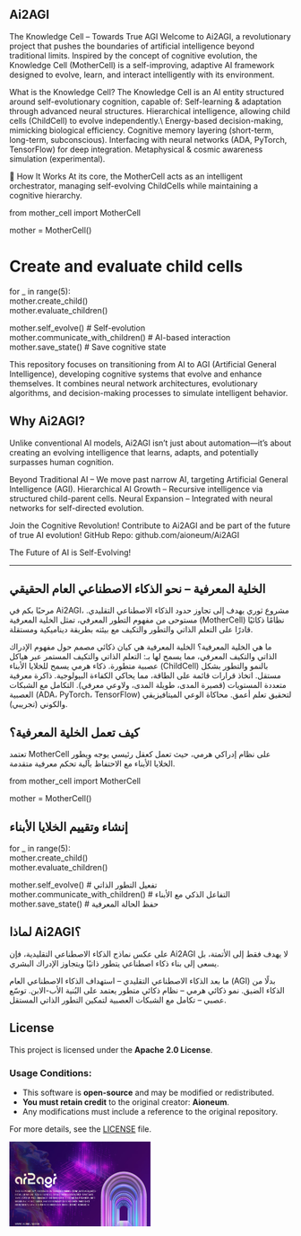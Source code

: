 
## Ai2AGI

The Knowledge Cell – Towards True AGI 
Welcome to Ai2AGI, a revolutionary project that pushes the boundaries of artificial intelligence beyond traditional limits. Inspired by the concept of cognitive evolution, the Knowledge Cell (MotherCell) is a self-improving, adaptive AI framework designed to evolve, learn, and interact intelligently with its environment.

 What is the Knowledge Cell?
The Knowledge Cell is an AI entity structured around self-evolutionary cognition, capable of:
Self-learning & adaptation through advanced neural structures.
Hierarchical intelligence, allowing child cells (ChildCell) to evolve independently.\ Energy-based decision-making, mimicking biological efficiency.
Cognitive memory layering (short-term, long-term, subconscious).
Interfacing with neural networks (ADA, PyTorch, TensorFlow) for deep integration.
Metaphysical & cosmic awareness simulation (experimental).

🔬 How It Works
At its core, the MotherCell acts as an intelligent orchestrator, managing self-evolving ChildCells while maintaining a cognitive hierarchy.

from mother_cell import MotherCell  

mother = MotherCell()  

# Create and evaluate child cells  
for _ in range(5):  
    mother.create_child()  
    mother.evaluate_children()  

mother.self_evolve()  # Self-evolution  
mother.communicate_with_children()  # AI-based interaction  
mother.save_state()  # Save cognitive state  

This repository focuses on transitioning from AI to 
AGI (Artificial General Intelligence), 
developing cognitive systems that 
evolve and enhance themselves. 
It combines neural network architectures, 
evolutionary algorithms, 
and decision-making processes to simulate intelligent behavior.

## Why Ai2AGI?
Unlike conventional AI models, Ai2AGI isn’t just about automation—it’s about creating an evolving intelligence that learns, adapts, and potentially surpasses human cognition.

Beyond Traditional AI – We move past narrow AI, targeting Artificial General Intelligence (AGI).
Hierarchical AI Growth – Recursive intelligence via structured child-parent cells.
Neural Expansion – Integrated with neural networks for self-directed evolution. 

Join the Cognitive Revolution!
Contribute to Ai2AGI and be part of the future of true AI evolution!
GitHub Repo: github.com/aioneum/Ai2AGI

 The Future of AI is Self-Evolving! 


***********************************************************************************


##  الخلية المعرفية – نحو الذكاء الاصطناعي العام الحقيقي 
مرحبًا بكم في Ai2AGI، مشروع ثوري يهدف إلى تجاوز حدود الذكاء الاصطناعي التقليدي. مستوحى من مفهوم التطور المعرفي، تمثل الخلية المعرفية (MotherCell) نظامًا ذكائيًا قادرًا على التعلم الذاتي والتطور والتكيف مع بيئته بطريقة ديناميكية ومستقلة.

 ما هي الخلية المعرفية؟
الخلية المعرفية هي كيان ذكائي مصمم حول مفهوم الإدراك الذاتي والتكيف المعرفي، مما يسمح لها بـ:
التعلم الذاتي والتكيف المستمر عبر هياكل عصبية متطورة.
ذكاء هرمي يسمح للخلايا الأبناء (ChildCell) بالنمو والتطور بشكل مستقل.
اتخاذ قرارات قائمة على الطاقة، مما يحاكي الكفاءة البيولوجية.
ذاكرة معرفية متعددة المستويات (قصيرة المدى، طويلة المدى، ولاوعي معرفي).
التكامل مع الشبكات العصبية (ADA، PyTorch، TensorFlow) لتحقيق تعلم أعمق.
محاكاة الوعي الميتافيزيقي والكوني (تجريبي).

 ## كيف تعمل الخلية المعرفية؟
تعتمد MotherCell على نظام إدراكي هرمي، حيث تعمل كعقل رئيسي يوجه ويطور الخلايا الأبناء مع الاحتفاظ بآلية تحكم معرفية متقدمة.
 
 
from mother_cell import MotherCell  

mother = MotherCell()  

## إنشاء وتقييم الخلايا الأبناء  
for _ in range(5):  
    mother.create_child()  
    mother.evaluate_children()  

mother.self_evolve()  # تفعيل التطور الذاتي  
mother.communicate_with_children()  # التفاعل الذكي مع الأبناء  
mother.save_state()  # حفظ الحالة المعرفية  
 ## لماذا Ai2AGI؟
على عكس نماذج الذكاء الاصطناعي التقليدية، فإن Ai2AGI لا يهدف فقط إلى الأتمتة، بل يسعى إلى بناء ذكاء اصطناعي يتطور ذاتيًا ويتجاوز الإدراك البشري.

 ما بعد الذكاء الاصطناعي التقليدي – استهداف الذكاء الاصطناعي العام (AGI) بدلًا من الذكاء الضيق.
 نمو ذكائي هرمي – نظام ذكائي متطور يعتمد على البُنية الأب-الابن.
 توسّع عصبي – تكامل مع الشبكات العصبية لتمكين التطور الذاتي المستقل.

## License
This project is licensed under the **Apache 2.0 License**.

### Usage Conditions:
- This software is **open-source** and may be modified or redistributed.
- **You must retain credit** to the original creator: **Aioneum**.
- Any modifications must include a reference to the original repository.

For more details, see the [LICENSE](LICENSE) file.





<img src="https://github.com/aioneumco/Ai2AGI/blob/main/ai2agi/img/AI2AGI.png" width="50%" />
